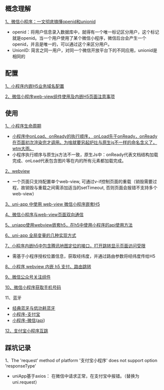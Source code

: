 ## 概念理解
[1、微信小程序：一文彻底搞懂openid和unionid](https://cloud.tencent.com/developer/article/1708827)
* openid：将用户信息录入数据库中，就得有一个唯一标记区分用户，这个标记就是openid。当一个用户使用了某个微信小程序，微信后台会产生一个openid，并且是唯一的，可以通过这个来区分用户。
* UnionID:  简言之同一用户，对同一个微信开放平台下的不同应用，unionid是相同的



## 配置
[1、小程序内嵌H5业务域名配置](https://www.abwuliu.com/news/99137.html)

[2、微信小程序web-view组件使用及内嵌H5页面注意事项](https://blog.51cto.com/u_12849855/4714799)


## 使用

[1、小程序生命周期](https://blog.csdn.net/qq_37291064/article/details/87913066)
* [小程序中onLoad、onReady的执行顺序， onLoad先于onReady，onReady在页面初次渲染完才调用。为啥就要另起炉灶与原生js不一样的命名含义了，wtm大雨。](https://juejin.cn/post/6844903928400707591)
* 小程序执行顺序与原生js方法不一致，原生Js中：onReady代表文档结构加载完成、onLoad代表包含图片等在内的所有元素都加载完成。

[2、webview](https://uniapp.dcloud.net.cn/component/web-view.html#web-view)
* 一个页面只支持配置单个web-view, 可通过v-if控制页面的重载（销毁需要过程，故销毁与重载之间需添加适当的setTimeout, 否则页面会报错不支持多个web-view）

[3、uni-app 中使用 web-view 微信小程序嵌套H5](https://www.aliyue.net/10218.html)

[4、微信小程序与web-view页面双向通信](https://juejin.cn/post/6920840441378275336)

[5、uniapp使用webview嵌套h5，在h5中使用小程序的api使用方法](https://juejin.cn/post/6844904061842653191)

[6、uni-app 全局变量的几种实现方式](https://ask.dcloud.net.cn/article/35021)

[7、小程序内嵌h5中包含腾讯地图定位的接口，打开跳转显示页面访问受限](https://forum.alipay.com/mini-app/post/13701013)
* 需基于小程序授权位置信息，获取经纬度，并通过路由参数将经纬度传给H5

[8、小程序 webview 内嵌 h5 支付、路由跳转](https://developers.weixin.qq.com/community/develop/article/doc/0008e22ff80d088bcd9c8b42156c13)

[9、微信公众号关注组件](https://developers.weixin.qq.com/miniprogram/dev/component/official-account.html)

[10、微信小程序获取手机号码](https://www.jianshu.com/p/9aceb1fcb3a0)

11、蓝牙
* [经典蓝牙与低功耗蓝牙](https://zhuanlan.zhihu.com/p/149244010)
* [小程序-支付宝](https://opendocs.alipay.com/mini/api/bluetooth-intro)
* [小程序-微信](https://developers.weixin.qq.com/miniprogram/dev/framework/device/ble.html)([api](https://developers.weixin.qq.com/miniprogram/dev/api/device/bluetooth-ble/wx.writeBLECharacteristicValue.html))

[12、支付宝小程序互跳](https://opendocs.alipay.com/mini/0090ty)


## 踩坑记录
1、The 'request' method of platform '支付宝小程序' does not support option 'responseType'
* uniApp基于axios： 在微信中请求正常，在支付宝中报错。（替换为uni.request）
